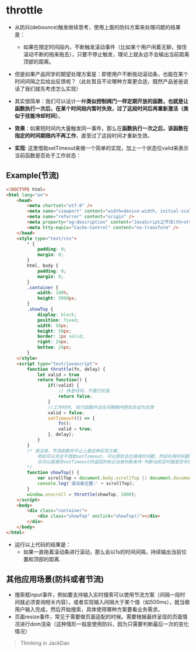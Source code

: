 # throttle

- 从防抖(debounce)触发继续思考，使用上面的防抖方案来处理问题的结果是：
    - 如果在限定时间段内，不断触发滚动事件（比如某个用户闲着无聊，按住滚动不断的拖来拖去），只要不停止触发，理论上就永远不会输出当前距离顶部的距离。

- 但是如果产品同学的期望处理方案是：即使用户不断拖动滚动条，也能在某个时间间隔之后给出反馈呢？（此处暂且不论哪种方案更合适，既然产品爸爸说话了我们就先考虑怎么实现）
- 其实很简单：我们可以设计一种**类似控制阀门一样定期开放的函数，也就是让函数执行一次后，在某个时间段内暂时失效，过了这段时间后再重新激活（类似于技能冷却时间）**。
- **效果**：如果短时间内大量触发同一事件，那么在**函数执行一次之后，该函数在指定的时间期限内不再工作**，直至过了这段时间才重新生效。
- **实现**: 这里借助setTimeout来做一个简单的实现，加上一个状态位valid来表示当前函数是否处于工作状态：


## Example(节流)

``` html
<!DOCTYPE html>
<html lang="en">
    <head>
        <meta chartset="utf-8" />
        <meta name="viewport" content="width=device-width, initial-scale=1.0" />
        <meta name="referrer" content="origin" />
        <meta property="og:description" content="JavaScript之节流(throttle)" />
        <meta http-equiv="Cache-Control" content="no-transform" />
    </head>
    <style type="text/css"> 
        * {
            padding: 0;
            margin: 0;
        }
        html, body {
            padding: 0;
            margin: 0;
        }
        .container {
            width: 100%;
            height: 5000px;
        }
        .showTop {
            display: block;
            position: fixed;
            width: 50px;
            height: 50px;
            border: 1px solid;
            right: 24px;
            bottom: 24px;
        }
    </style> 
    <script type="text/javascript">
        function throttle(fn, delay) {
            let valid = true
            return function() {
                if(!valid) {
                    // 休息时间，不要打扰我
                    return false;
                }
                //工作时间, 执行函数并且在间隔期内把状态设为无效
                valid = false;
                setTimeout(() => {
                    fn();
                    valid = true;
                }, delay);
            }
        }
        /* 请注意，节流函数并不止上面这种实现方案,
            例如可以完全不借助setTimeout，可以把状态位换成时间戳，然后利用时间戳差值是否大于指定间隔时间来做判定。
            也可以直接将setTimeout的返回的标记当做判断条件-判断当前定时器是否存在，如果存在表示还在冷却，并且在执行fn之后消除定时器表示激活，原理都一样
        */
        function showTop() {
            var scrollTop = document.body.scrollTop || document.documentElement.scrollTop;
            console.log('滚动条位置:' + scrollTop);
        }
        window.onscroll = throttle(showTop, 1000);
    </script>
    <body>
        <div class="container">
            <div class="showTop" onclick="showTop()"></div>
        </div>
    </body>
</html>
```

- 运行以上代码的结果是：
    - 如果一直拖着滚动条进行滚动，那么会以1s的时间间隔，持续输出当前位置和顶部的距离.

## 其他应用场景(防抖或者节流)
- 搜索框input事件，例如要支持输入实时搜索可以使用节流方案（间隔一段时间就必须查询相关内容），或者实现输入间隔大于某个值（如500ms），就当做用户输入完成，然后开始搜索，具体使用哪种方案要看业务需求。
- 页面resize事件，常见于需要做页面适配的时候。需要根据最终呈现的页面情况进行dom渲染（这种情形一般是使用防抖，因为只需要判断最后一次的变化情况）

> Thinking in JackDan